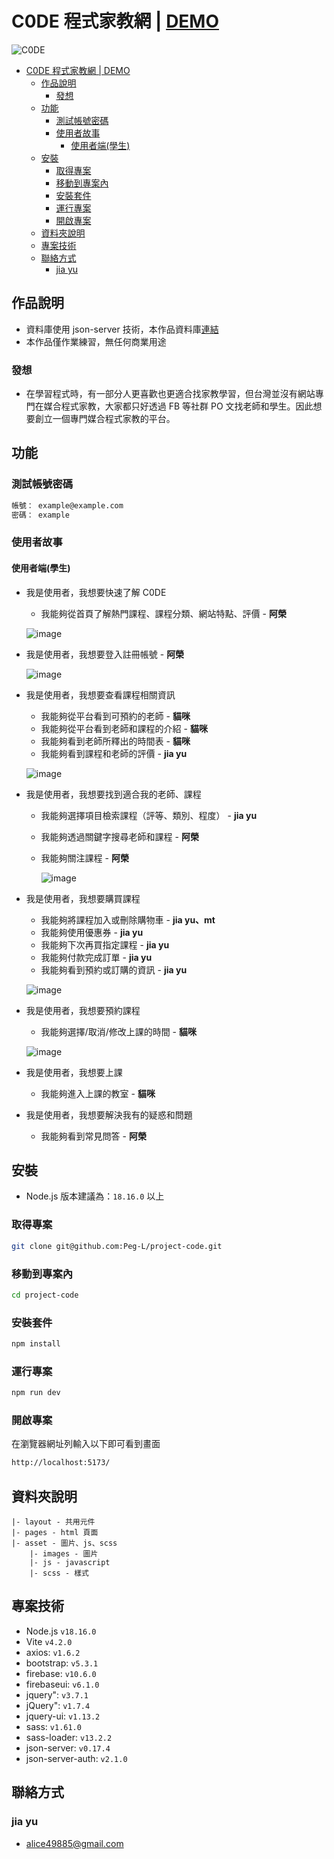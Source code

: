 # C0DE 程式家教網 | [DEMO](https://peg-l.github.io/project-code/index.html)

![C0DE](https://github.com/Peg-L/project-code/assets/134919211/c5fbf3dd-e0aa-4d00-b334-b83063b7223c)

- [C0DE 程式家教網 | DEMO](#c0de-程式家教網--demo)
  - [作品說明](#作品說明)
    - [發想](#發想)
  - [功能](#功能)
    - [測試帳號密碼](#測試帳號密碼)
    - [使用者故事](#使用者故事)
      - [使用者端(學生)](#使用者端學生)
  - [安裝](#安裝)
    - [取得專案](#取得專案)
    - [移動到專案內](#移動到專案內)
    - [安裝套件](#安裝套件)
    - [運行專案](#運行專案)
    - [開啟專案](#開啟專案)
  - [資料夾說明](#資料夾說明)
  - [專案技術](#專案技術)
  - [聯絡方式](#聯絡方式)
    - [jia yu](#jia-yu)

## 作品說明

- 資料庫使用 json-server 技術，本作品資料庫[連結](https://github.com/Peg-L/project-code-json)
- 本作品僅作業練習，無任何商業用途

### 發想

- 在學習程式時，有一部分人更喜歡也更適合找家教學習，但台灣並沒有網站專門在媒合程式家教，大家都只好透過 FB 等社群 PO 文找老師和學生。因此想要創立一個專門媒合程式家教的平台。

## 功能

### 測試帳號密碼

```bash
帳號： example@example.com
密碼： example
```

### 使用者故事

#### 使用者端(學生)

- 我是使用者，我想要快速了解 C0DE

  - 我能夠從首頁了解熱門課程、課程分類、網站特點、評價 - **阿榮**

  ![image](https://github.com/Peg-L/project-code/assets/134919211/66789a9c-f00f-45ca-bed0-cd3b78476803)

- 我是使用者，我想要登入註冊帳號 - **阿榮**

  ![image](https://github.com/Peg-L/project-code/assets/134919211/b84f5a6d-cd93-4e8c-91c1-fa0050229c63)

- 我是使用者，我想要查看課程相關資訊

  - 我能夠從平台看到可預約的老師 - **貓咪**
  - 我能夠從平台看到老師和課程的介紹 - **貓咪**
  - 我能夠看到老師所釋出的時間表 - **貓咪**
  - 我能夠看到課程和老師的評價 - **jia yu**

  ![image](https://github.com/Peg-L/project-code/assets/134919211/ded7a7ee-eab7-4956-8721-4c4be7c3f9d2)

- 我是使用者，我想要找到適合我的老師、課程

  - 我能夠選擇項目檢索課程（評等、類別、程度） - **jia yu**
  - 我能夠透過關鍵字搜尋老師和課程 - **阿榮**
  - 我能夠關注課程 - **阿榮**

    ![image](https://github.com/Peg-L/project-code/assets/134919211/aa5f9dac-2987-429f-9d13-d3faa6c9783d)

- 我是使用者，我想要購買課程

  - 我能夠將課程加入或刪除購物車 - **jia yu、mt**
  - 我能夠使用優惠券 - **jia yu**
  - 我能夠下次再買指定課程 - **jia yu**
  - 我能夠付款完成訂單 - **jia yu**
  - 我能夠看到預約或訂購的資訊 - **jia yu**

  ![image](https://github.com/Peg-L/project-code/assets/134919211/084f090b-0150-4f2b-b6f0-78dbd3d9f65a)

- 我是使用者，我想要預約課程

  - 我能夠選擇/取消/修改上課的時間 - **貓咪**

  ![image](https://github.com/Peg-L/project-code/assets/134919211/19803631-b46c-44d6-b7f1-199589c6c514)

- 我是使用者，我想要上課

  - 我能夠進入上課的教室 - **貓咪**

- 我是使用者，我想要解決我有的疑惑和問題

  - 我能夠看到常見問答 - **阿榮**

## 安裝

- Node.js 版本建議為：`18.16.0` 以上

### 取得專案

```bash
git clone git@github.com:Peg-L/project-code.git
```

### 移動到專案內

```bash
cd project-code
```

### 安裝套件

```bash
npm install
```

### 運行專案

```bash
npm run dev
```

### 開啟專案

在瀏覽器網址列輸入以下即可看到畫面

```bash
http://localhost:5173/
```

## 資料夾說明

```
|- layout - 共用元件
|- pages - html 頁面
|- asset - 圖片、js、scss
    |- images - 圖片
    |- js - javascript
    |- scss - 樣式
```

## 專案技術

- Node.js `v18.16.0`
- Vite `v4.2.0`
- axios: `v1.6.2`
- bootstrap: `v5.3.1`
- firebase: `v10.6.0`
- firebaseui: `v6.1.0`
- jquery": `v3.7.1`
- jQuery": `v1.7.4`
- jquery-ui: `v1.13.2`
- sass: `v1.61.0`
- sass-loader: `v13.2.2`
- json-server: `v0.17.4`
- json-server-auth: `v2.1.0`

## 聯絡方式

### jia yu

- alice49885@gmail.com
